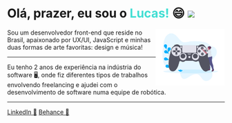 <h1> Olá, prazer, eu sou o <strong style="color:#41ded3">Lucas!</strong>  😄 <img src="https://raw.githubusercontent.com/MartinHeinz/MartinHeinz/master/wave.gif" width="30px"></h1>

<img align="right" width="160" src="assets/game.png">

<p> Sou um desenvolvedor front-end que reside no Brasil, apaixonado por UX/UI, JavaScript e minhas duas formas de arte favoritas: design e música! </p>
<hr>
<p> Eu tenho 2 anos de experiência na indústria do software 🖥️, onde fiz diferentes tipos de trabalhos envolvendo freelancing e ajudei com o desenvolvimento de software numa equipe de robótica.</p>
<hr>


[LinkedIn 💼](https://www.linkedin.com/in/lucas-lima-do-nascimento-a8819018a/)
[Behance 🎨](https://www.behance.net/lucaslima58)
